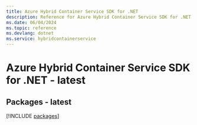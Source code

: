 ```yaml
---
title: Azure Hybrid Container Service SDK for .NET
description: Reference for Azure Hybrid Container Service SDK for .NET
ms.date: 06/04/2024
ms.topic: reference
ms.devlang: dotnet
ms.service: hybridcontainerservice
---
```

# Azure Hybrid Container Service SDK for .NET - latest
## Packages - latest
[!INCLUDE [packages](hybrid-container-service-index.md)]